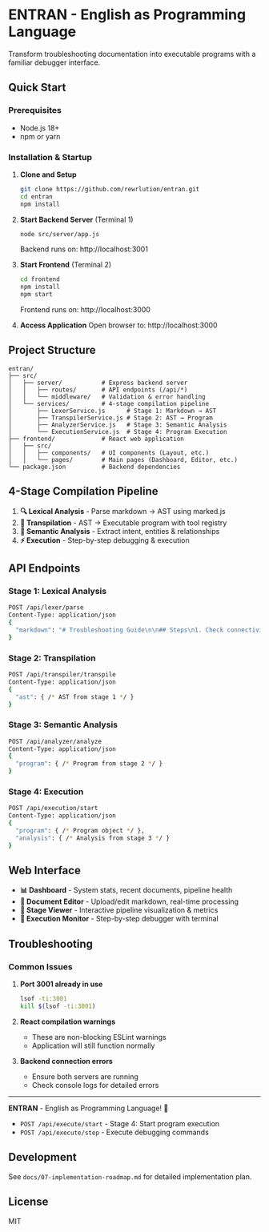 # ENTRAN - English as Programming Language

Transform troubleshooting documentation into executable programs with a familiar debugger interface.

## Quick Start

### Prerequisites

- Node.js 18+
- npm or yarn

### Installation & Startup

1. **Clone and Setup**

   ```bash
   git clone https://github.com/rewrlution/entran.git
   cd entran
   npm install
   ```

2. **Start Backend Server** (Terminal 1)

   ```bash
   node src/server/app.js
   ```

   Backend runs on: http://localhost:3001

3. **Start Frontend** (Terminal 2)

   ```bash
   cd frontend
   npm install
   npm start
   ```

   Frontend runs on: http://localhost:3000

4. **Access Application**
   Open browser to: http://localhost:3000

## Project Structure

```
entran/
├── src/
│   ├── server/           # Express backend server
│   │   ├── routes/       # API endpoints (/api/*)
│   │   └── middleware/   # Validation & error handling
│   └── services/         # 4-stage compilation pipeline
│       ├── LexerService.js      # Stage 1: Markdown → AST
│       ├── TranspilerService.js # Stage 2: AST → Program
│       ├── AnalyzerService.js   # Stage 3: Semantic Analysis
│       └── ExecutionService.js  # Stage 4: Program Execution
├── frontend/             # React web application
│   ├── src/
│   │   ├── components/   # UI components (Layout, etc.)
│   │   └── pages/        # Main pages (Dashboard, Editor, etc.)
└── package.json          # Backend dependencies
```

## 4-Stage Compilation Pipeline

1. **🔍 Lexical Analysis** - Parse markdown → AST using marked.js
2. **🔄 Transpilation** - AST → Executable program with tool registry
3. **🧠 Semantic Analysis** - Extract intent, entities & relationships
4. **⚡ Execution** - Step-by-step debugging & execution

## API Endpoints

### Stage 1: Lexical Analysis

```bash
POST /api/lexer/parse
Content-Type: application/json
{
  "markdown": "# Troubleshooting Guide\n\n## Steps\n1. Check connectivity"
}
```

### Stage 2: Transpilation

```bash
POST /api/transpiler/transpile
Content-Type: application/json
{
  "ast": { /* AST from stage 1 */ }
}
```

### Stage 3: Semantic Analysis

```bash
POST /api/analyzer/analyze
Content-Type: application/json
{
  "program": { /* Program from stage 2 */ }
}
```

### Stage 4: Execution

```bash
POST /api/execution/start
Content-Type: application/json
{
  "program": { /* Program object */ },
  "analysis": { /* Analysis from stage 3 */ }
}
```

## Web Interface

- **📊 Dashboard** - System stats, recent documents, pipeline health
- **📝 Document Editor** - Upload/edit markdown, real-time processing
- **🔬 Stage Viewer** - Interactive pipeline visualization & metrics
- **🎯 Execution Monitor** - Step-by-step debugger with terminal

## Troubleshooting

### Common Issues

1. **Port 3001 already in use**

   ```bash
   lsof -ti:3001
   kill $(lsof -ti:3001)
   ```

2. **React compilation warnings**

   - These are non-blocking ESLint warnings
   - Application will still function normally

3. **Backend connection errors**
   - Ensure both servers are running
   - Check console logs for detailed errors

---

**ENTRAN** - English as Programming Language! 🚀

- `POST /api/execute/start` - Stage 4: Start program execution
- `POST /api/execute/step` - Execute debugging commands

## Development

See `docs/07-implementation-roadmap.md` for detailed implementation plan.

## License

MIT
